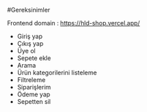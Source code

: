 #Gereksinimler


Frontend domain : https://hld-shop.vercel.app/

- Giriş yap
- Çıkış yap
- Üye ol
- Sepete ekle
- Arama
- Ürün kategorilerini listeleme
- Filtreleme
- Siparişlerim
- Ödeme yap
- Sepetten sil


